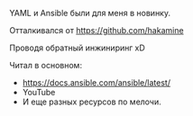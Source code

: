 YAML и Ansible были для меня в новинку.

Отталкивался от https://github.com/hakamine

Проводя обратный инжиниринг xD

Читал в основном:
- https://docs.ansible.com/ansible/latest/
- YouTube 
- И еще разных ресурсов по мелочи.

